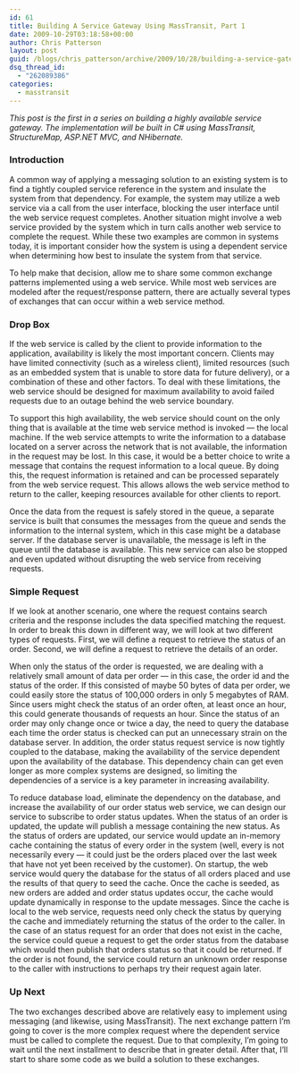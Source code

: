 ```yaml
---
id: 61
title: Building A Service Gateway Using MassTransit, Part 1
date: 2009-10-29T03:18:58+00:00
author: Chris Patterson
layout: post
guid: /blogs/chris_patterson/archive/2009/10/28/building-a-service-gateway-using-masstransit-part-1.aspx
dsq_thread_id:
  - "262089386"
categories:
  - masstransit
---
```

_This post is the first in a series on building a highly available service gateway. The implementation will be built in C# using MassTransit, StructureMap, ASP.NET MVC, and NHibernate._

### Introduction

A common way of applying a messaging solution to an existing system is to find a tightly coupled service reference in the system and insulate the system from that dependency. For example, the system may utilize a web service via a call from the user interface, blocking the user interface until the web service request completes. Another situation might involve a web service provided by the system which in turn calls another web service to complete the request. While these two examples are common in systems today, it is important consider how the system is using a dependent service when determining how best to insulate the system from that service. 

To help make that decision, allow me to share some common exchange patterns implemented using a web service. While most web services are modeled after the request/response pattern, there are actually several types of exchanges that can occur within a web service method. 

### Drop Box

If the web service is called by the client to provide information to the application, availability is likely the most important concern. Clients may have limited connectivity (such as a wireless client), limited resources (such as an embedded system that is unable to store data for future delivery), or a combination of these and other factors. To deal with these limitations, the web service should be designed for maximum availability to avoid failed requests due to an outage behind the web service boundary. 

To support this high availability, the web service should count on the only thing that is available at the time web service method is invoked &#8212; the local machine. If the web service attempts to write the information to a database located on a server across the network that is not available, the information in the request may be lost. In this case, it would be a better choice to write a message that contains the request information to a local queue. By doing this, the request information is retained and can be processed separately from the web service request. This allows allows the web service method to return to the caller, keeping resources available for other clients to report. 

Once the data from the request is safely stored in the queue, a separate service is built that consumes the messages from the queue and sends the information to the internal system, which in this case might be a database server. If the database server is unavailable, the message is left in the queue until the database is available. This new service can also be stopped and even updated without disrupting the web service from receiving requests. 

### Simple Request

If we look at another scenario, one where the request contains search criteria and the response includes the data specified matching the request. In order to break this down in different way, we will look at two different types of requests. First, we will define a request to retrieve the status of an order. Second, we will define a request to retrieve the details of an order. 

When only the status of the order is requested, we are dealing with a relatively small amount of data per order &#8212; in this case, the order id and the status of the order. If this consisted of maybe 50 bytes of data per order, we could easily store the status of 100,000 orders in only 5 megabytes of RAM. Since users might check the status of an order often, at least once an hour, this could generate thousands of requests an hour. Since the status of an order may only change once or twice a day, the need to query the database each time the order status is checked can put an unnecessary strain on the database server. In addition, the order status request service is now tightly coupled to the database, making the availability of the service dependent upon the availability of the database. This dependency chain can get even longer as more complex systems are designed, so limiting the dependencies of a service is a key parameter in increasing availability. 

To reduce database load, eliminate the dependency on the database, and increase the availability of our order status web service, we can design our service to subscribe to order status updates. When the status of an order is updated, the update will publish a message containing the new status. As the status of orders are updated, our service would update an in-memory cache containing the status of every order in the system (well, every is not necessarily every &#8212; it could just be the orders placed over the last week that have not yet been received by the customer). On startup, the web service would query the database for the status of all orders placed and use the results of that query to seed the cache. Once the cache is seeded, as new orders are added and order status updates occur, the cache would update dynamically in response to the update messages. Since the cache is local to the web service, requests need only check the status by querying the cache and immediately returning the status of the order to the caller. In the case of an status request for an order that does not exist in the cache, the service could queue a request to get the order status from the database which would then publish that orders status so that it could be returned. If the order is not found, the service could return an unknown order response to the caller with instructions to perhaps try their request again later. 

### Up Next

The two exchanges described above are relatively easy to implement using messaging (and likewise, using MassTransit). The next exchange pattern I&#8217;m going to cover is the more complex request where the dependent service must be called to complete the request. Due to that complexity, I&#8217;m going to wait until the next installment to describe that in greater detail. After that, I&#8217;ll start to share some code as we build a solution to these exchanges.